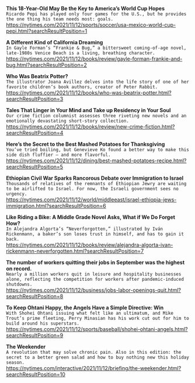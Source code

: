 **This 18-Year-Old May Be the Key to America’s World Cup Hopes**\
`Ricardo Pepi has played only four games for the U.S., but he provides the one thing his team needs most: goals.`\
https://nytimes.com/2021/11/12/sports/soccer/usa-mexico-world-cup-pepi.html?searchResultPosition=1

**A Different Kind of California Dreaming**\
`In Gayle Forman’s “Frankie & Bug,” a bittersweet coming-of-age novel, late-1980s Venice Beach is a living, breathing character.`\
https://nytimes.com/2021/11/12/books/review/gayle-forman-frankie-and-bug.html?searchResultPosition=2

**Who Was Beatrix Potter?**\
`The illustrator Joana Avillez delves into the life story of one of her favorite children’s book authors, creator of Peter Rabbit.`\
https://nytimes.com/2021/11/12/books/who-was-beatrix-potter.html?searchResultPosition=3

**Tales That Linger in Your Mind and Take up Residency in Your Soul**\
`Our crime fiction columnist assesses three riveting new novels and an emotionally devastating short-story collection.`\
https://nytimes.com/2021/11/12/books/review/new-crime-fiction.html?searchResultPosition=4

**Here’s the Secret to the Best Mashed Potatoes for Thanksgiving**\
`You’ve tried boiling, but Genevieve Ko found a better way to make this side dish fluffier — and more flavorful.`\
https://nytimes.com/2021/11/12/dining/best-mashed-potatoes-recipe.html?searchResultPosition=5

**Ethiopian Civil War Sparks Rancorous Debate over Immigration to Israel**\
`Thousands of relatives of the remnants of Ethiopian Jewry are waiting to be airlifted to Israel. For now, the Israeli government sees no urgency.`\
https://nytimes.com/2021/11/12/world/middleeast/israel-ethiopia-jews-immigration.html?searchResultPosition=6

**Like Riding a Bike: A Middle Grade Novel Asks, What if We Do Forget How?**\
`In Alejandra Algorta’s “Neverforgotten,” illustrated by Iván Rickenmann, a baker’s son loses trust in himself, and has to gain it back.`\
https://nytimes.com/2021/11/12/books/review/alejandra-algorta-ivan-rickenmann-neverforgotten.html?searchResultPosition=7

**The number of workers quitting their jobs in September was the highest on record.**\
`Nearly a million workers quit in leisure and hospitality businesses alone, reflecting the competition for workers after pandemic-induced shutdowns.`\
https://nytimes.com/2021/11/12/business/jobs-labor-openings-quit.html?searchResultPosition=8

**To Keep Ohtani Happy, the Angels Have a Simple Directive: Win**\
`With Shohei Ohtani issuing what felt like an ultimatum, and Mike Trout’s prime fleeting, Perry Minasian has his work cut out for him to build around his superstars.`\
https://nytimes.com/2021/11/12/sports/baseball/shohei-ohtani-angels.html?searchResultPosition=9

**The Weekender**\
`A revolution that may solve chronic pain. Also in this edition: the secret to a better green salad and how to buy nothing new this holiday season.`\
https://nytimes.com/interactive/2021/11/12/briefing/the-weekender.html?searchResultPosition=10

